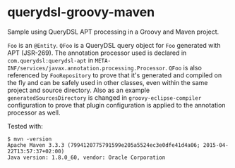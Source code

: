 querydsl-groovy-maven
=====================

Sample using QueryDSL APT processing in a Groovy and Maven project.

`Foo` is an `@Entity`. `QFoo` is a QueryDSL query object for `Foo` generated with APT (JSR-269).
The annotation processor used is declared in `com.querydsl:querydsl-apt` in `META-INF/services/javax.annotation.processing.Processor`.
`QFoo` is also referenced by `FooRepository` to prove that it's generated and compiled on the fly
and can be safely used in other classes, even within the same project and source directory.
Also as an example `generatedSourcesDirectory` is changed in `groovy-eclipse-compiler` configuration
to prove that plugin configuration is applied to the annotation processor as well.

Tested with:

```
$ mvn -version
Apache Maven 3.3.3 (7994120775791599e205a5524ec3e0dfe41d4a06; 2015-04-22T13:57:37+02:00)
Java version: 1.8.0_60, vendor: Oracle Corporation
```
